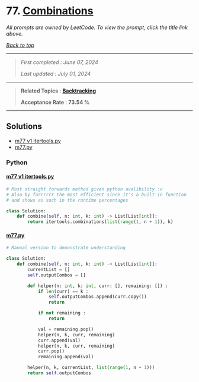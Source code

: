 # 77. [Combinations](<https://leetcode.com/problems/combinations>)

*All prompts are owned by LeetCode. To view the prompt, click the title link above.*

*[Back to top](<../README.md>)*

------

> *First completed : June 07, 2024*
>
> *Last updated : July 01, 2024*

------

> **Related Topics** : **[Backtracking](<by_topic/Backtracking.md>)**
>
> **Acceptance Rate** : **73.54 %**

------

## Solutions

- [m77 v1 itertools.py](<../my-submissions/m77 v1 itertools.py>)
- [m77.py](<../my-submissions/m77.py>)
### Python
#### [m77 v1 itertools.py](<../my-submissions/m77 v1 itertools.py>)
```Python
# Most straight forwards method given python avalibility :v
# Also by farrrrrr the most efficient since it's a built-in function
# and shows as such in the runtime percentages

class Solution:
    def combine(self, n: int, k: int) -> List[List[int]]:
        return itertools.combinations(list(range(1, n + 1)), k)
```

#### [m77.py](<../my-submissions/m77.py>)
```Python
# Manual version to demonstrate understanding

class Solution:
    def combine(self, n: int, k: int) -> List[List[int]]:
        currentList = []
        self.outputCombos = []

        def helper(n: int, k: int, curr: [], remaining: []) :
            if len(curr) == k :
                self.outputCombos.append(curr.copy())
                return

            if not remaining :
                return

            val = remaining.pop()
            helper(n, k, curr, remaining)
            curr.append(val)
            helper(n, k, curr, remaining)
            curr.pop()
            remaining.append(val)

        helper(n, k, currentList, list(range(1, n + 1)))
        return self.outputCombos
```

